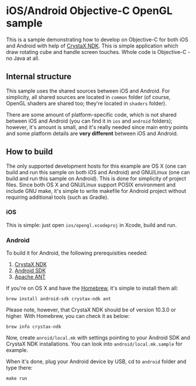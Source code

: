 # iOS/Android Objective-C OpenGL sample

This is a sample demonstrating how to develop on Objective-C for both iOS and Android
with help of [CrystaX NDK](https://www.crystax.net/android/ndk). This is simple application
which draw rotating cube and handle screen touches. Whole code is Objective-C - no Java at all.

## Internal structure

This sample uses the shared sources between iOS and Android. For simplicity, all shared sources
are located in `common` folder (of course, OpenGL shaders are shared too; they're located in `shaders` folder).

There are some amount of platform-specific code, which is not shared between iOS and Android
(you can find it in `ios` and `android` folders); however, it's amount is small, and it's
really needed since main entry points and some platform details are **very different** between
iOS and Android.

## How to build

The only supported development hosts for this example are OS X (one can build and run this sample on both iOS and Android)
and GNU/Linux (one can build and run this sample on Android). This is done for simplicity of project files.
Since both OS X and GNU/Linux support POSIX environment and include GNU make, it's simple to write makefile for Android
project without requiring additional tools (such as Gradle).

### iOS

This is simple: just open `ios/opengl.xcodeproj` in Xcode, build and run.

### Android

To build it for Android, the following prerequisities needed:

1. [CrystaX NDK](https://www.crystax.net/android/ndk)
2. [Android SDK](http://developer.android.com/sdk/index.html)
3. [Apache ANT](http://ant.apache.org/)

If you're on OS X and have the [Homebrew](http://brew.sh), it's simple to install them all:

```
brew install android-sdk crystax-ndk ant
```

Please note, however, that CrystaX NDK should be of version 10.3.0 or higher. With Homebrew, you can
check it as below:

```
brew info crystax-ndk
```

Now, create `anroid/local.mk` with settings pointing to your Android SDK and CrystaX NDK installations.
You can look into `android/local.mk.sample` for example.

When it's done, plug your Android device by USB, cd to `android` folder and type there:
```
make run
```
